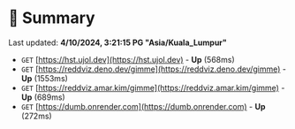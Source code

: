 # 📖 Summary
Last updated: **4/10/2024, 3:21:15 PG "Asia/Kuala_Lumpur"**

- `GET` [https://hst.ujol.dev](https://hst.ujol.dev) - **Up** (568ms)
- `GET` [https://reddviz.deno.dev/gimme](https://reddviz.deno.dev/gimme) - **Up** (1553ms)
- `GET` [https://reddviz.amar.kim/gimme](https://reddviz.amar.kim/gimme) - **Up** (689ms)
- `GET` [https://dumb.onrender.com](https://dumb.onrender.com) - **Up** (272ms)
